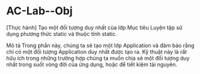 # AC-Lab--Obj

[Thực hành] Tạo một đối tượng duy nhất của lớp
Mục tiêu
Luyện tập sử dụng phương thức static và thuộc tính static.

Mô tả
Trong phần này, chúng ta sẽ tạo một lớp Application và đảm bảo rằng chỉ có một đối tượng Application duy nhất được tạo ra. Kỹ thuật này là rất hữu ích trong những trường hợp chúng ta muốn chia sẻ một đối tượng duy nhất trong suốt vòng đời của ứng dụng, hoặc để tiết kiệm tài nguyên.

